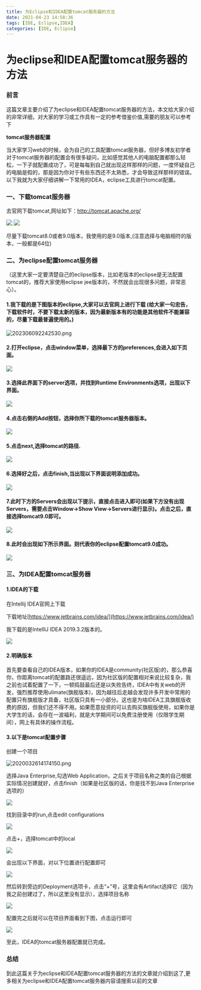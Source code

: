 ```yaml
---
title: 为Eclipse和IDEA配置tomcat服务器的方法
date: 2021-04-23 14:58:36
tags: [IDE, Eclipse,IDEA]
categories: [IDE, Eclipse]
---
```


为eclipse和IDEA配置tomcat服务器的方法 
===========================

### 前言
这篇文章主要介绍了为eclipse和IDEA配置tomcat服务器的方法，本文给大家介绍的非常详细，对大家的学习或工作具有一定的参考借鉴价值,需要的朋友可以参考下

**tomcat服务器配置**

当大家学习web的时候，会为自己的工具配置tomcat服务器，但好多博友初学者对于tomcat服务器的配置会有很多疑问，比如感觉其他人的电脑配置都那么轻松，一下子就配置成功了，可是每每到自己就出现这样那样的问题，一度怀疑自己的电脑是假的，那是因为你对于有些东西还不太熟悉，才会导致这样那样的错误。以下我就为大家仔细讲解一下常用的IDEA，eclipse工具进行tomcat配置。

### **一、下载tomcat服务器**

去官网下载tomcat,网址如下：http://tomcat.apache.org/

![](https://s2.loli.net/2023/06/09/arUGOuQ9Sb6zeZC.png) ![](https://s2.loli.net/2023/06/09/kh3ZlB5sYe6n27w.png)

尽量下载tomcat8.0或者9.0版本，我使用的是9.0版本,(注意选择与电脑相符的版本，一般都是64位)

### **二、为eclipse配置tomcat服务器**

（这里大家一定要清楚自己的eclipse版本，比如老版本的eclipse是无法配置tomcat的，推荐大家使用eclipse jee版本的，不然就会出现很多问题，非常恶心）。

#### 1.我下载的是下图版本的eclipse,大家可以去官网上进行下载 (给大家一句忠告，下载软件时，不要下载太新的版本，因为最新版本有的功能是其他软件不能兼容的，尽量下载最普遍使用的。)

![202306092242530.png](https://s2.loli.net/2023/06/09/zW7ExsGkqF8ub3w.png)

#### 2.打开eclipse，点击window菜单，选择最下方的preferences,会进入如下页面。

![](https://s2.loli.net/2023/06/09/XCcuKOB3Rsie148.png)

#### 3.选择此界面下的server选项，并找到Runtime Environments选项，出现以下界面。

![](https://s2.loli.net/2023/06/09/rjVkJOlNLh7b5c2.png)

#### 4.点击右侧的Add按钮，选择你所下载的tomcat服务器版本。

![](https://s2.loli.net/2023/06/09/rCdv7ATq9oH8MBE.png)

#### 5.点击next,选择tomcat的路径.

![](https://s2.loli.net/2023/06/09/sQHrpMm6BESOW3a.png)

#### 6.选择好之后，点击finish,当出现以下界面说明添加成功。

![](https://s2.loli.net/2023/06/09/6wgQYjip8c3bSds.png)

#### 7.此时下方的Servers会出现以下提示，直接点击进入即可(如果下方没有出现Servers，需要点击Window->Show View->Servers进行显示)。点击之后，直接选择tomcat9.0即可。

![](https://s2.loli.net/2023/06/09/GwYarcX3jbn679z.png)

#### 8.此时会出现如下所示界面。则代表你的eclipse配置tomcat9.0成功。

![](https://s2.loli.net/2023/06/09/9ObB2wp3sDKgJlj.png)

### **三、为IDEA配置tomcat服务器**

#### **1.**IDEA的下载****

在Intellij IDEA官网上下载

下载地址[https://www.jetbrains.com/idea/](https://www.jetbrains.com/idea/)

我下载的是IntelllJ IDEA 2019.3.2版本的。

![](https://s2.loli.net/2023/06/09/Zv6dT1XltqVD5NO.png)

#### **2.明确版本**

首先要查看自己的IDEA版本，如果你的IDEA是community(社区版)的，那么恭喜你，你距离tomcat的配置路还很遥远，因为社区版的配置相对来说比较复杂，我之前也试着配置了一下，一顿捣鼓最后还是以失败告终，IDEA中有关web的开发，强烈推荐使用ulimate(旗舰版本)，因为越往后走越会发现许多开发中常用的配置只有旗舰版才具备，社区版只具有一小部分。这也是为啥IDEA工具旗舰版收费的原因，但我们还不得不用。如果愿意投资的可以去购买旗舰版使用，如果你是大学生的话，会存在一波福利，就是大学期间可以免费注册使用（仅限学生期间），网上有具体的操作流程。

#### **3.以下是tomcat配置步骤**

创建一个项目

![2020032614174150.png](https://s2.loli.net/2023/06/09/PJpH1bcLQAW5qXh.png)

选择Java Enterprise,勾选Web Application，之后关于项目名称之类的自己根据实际情况创建就好，点击finish（如果是社区版的话，你是找不到Java Enterprise选项的）

![](https://s2.loli.net/2023/06/09/Xd1BYtDa5qZHm9i.jpg)

找到目录中的run,点击edit configurations

![](https://s2.loli.net/2023/06/09/dOy3bfmhIMPCiHE.png)

点击+，选择tomcat中的local

![](https://s2.loli.net/2023/06/09/HMIErncokUyVqdf.png)

会出现以下界面，对以下位置进行配置即可

![](https://s2.loli.net/2023/06/09/CWEDenV7SYr2j14.jpg)

然后转到旁边的Deployment选项卡，点击“+”号，这里会有Artifact选择它（因为我之前创建过了，所以这里没有显示），选择项目名称

![](https://s2.loli.net/2023/06/09/x8ZdSG6JaAp34sz.png)

配置完之后就可以在项目界面看到下图，点击运行即可

![](https://s2.loli.net/2023/06/09/ONZf3YUc7rQEXku.png)

至此，IDEA的tomcat服务器配置就已完成。



### **总结**

到此这篇关于为eclipse和IDEA配置tomcat服务器的方法的文章就介绍到这了,更多相关为eclipse和IDEA配置tomcat服务器内容请搜索以前的文章